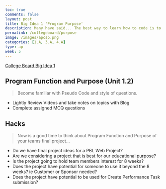 ```yaml
---
toc: true
comments: false
layout: post
title: Big Idea 1 'Program Purpose'
description: Many have said... The best way to learn how to code is to start a project.  Additionally, make sure that project has 'purpose' and is in your interests.
permalink: /collegeboard/purpose
image: /images/apcsp.png
categories: [1.A, 3.A, 4.A]
type: ap
week: 5
---
```


[College Board Big Idea 1](https://apclassroom.collegeboard.org/103/home?unit=1)

## Program Function and Purpose (Unit 1.2)
> Become familiar with Pseudo Code and style of questions.
- Lightly Review Videos and take notes on topics with Blog
- Complete assigned MCQ questions

## Hacks
> Now is a good time to think about Program Function and Purpose of your teams final project...
- Do we have final project ideas for a PBL Web Project?
- Are we considering a project that is best for our educational purpose?
- Is the project going to hold team members interest for 8 weeks?
- Does the project have potential for someone to use it beyond the 8 weeks?  ie Customer or Sponsor needed?
- Does the project have potential to be used for Create Performance Task submission?
